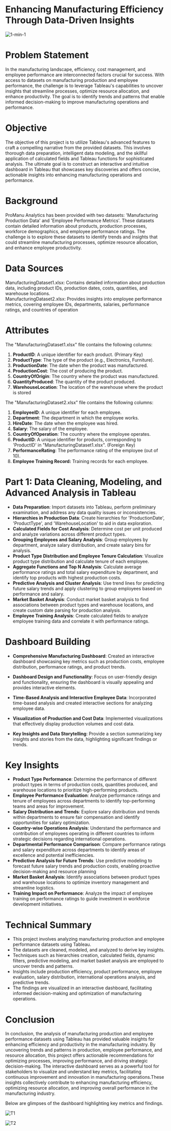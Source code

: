 
# Enhancing Manufacturing Efficiency Through Data-Driven Insights

![1-min-1](https://github.com/shaikh111-Z/Tableau/assets/83855661/35a11248-b5b2-4196-8ef0-7cab64a5eea6)


# Problem Statement
In the manufacturing landscape, efficiency, cost management, and employee performance are interconnected factors crucial for success. With access to datasets on manufacturing production and employee performance, the challenge is to leverage Tableau's capabilities to uncover insights that streamline processes, optimize resource allocation, and enhance productivity. The goal is to identify trends and patterns that enable informed decision-making to improve manufacturing operations and performance.

# Objective
The objective of this project is to utilize Tableau's advanced features to craft a compelling narrative from the provided datasets. This involves thorough data preparation, intelligent data modeling, and the skillful application of calculated fields and Tableau functions for sophisticated analysis. The ultimate goal is to construct an interactive and intuitive dashboard in Tableau that showcases key discoveries and offers concise, actionable insights into enhancing manufacturing operations and performance.

# Background
ProManu Analytics has been provided with two datasets: 'Manufacturing Production Data' and 'Employee Performance Metrics'. These datasets contain detailed information about products, production processes, workforce demographics, and employee performance ratings. The challenge is to explore these datasets to identify trends and insights that could streamline manufacturing processes, optimize resource allocation, and enhance employee productivity.

# Data Sources
ManufacturingDataset1.xlsx: Contains detailed information about production data, including product IDs, production dates, costs, quantities, and warehouse locations.      
ManufacturingDataset2.xlsx: Provides insights into employee performance metrics, covering employee IDs, departments, salaries, performance ratings, and countries of operation

# Attributes
The "ManufacturingDataset1.xlsx" file contains the following columns:

1. **ProductID**: A unique identifier for each product.  (Primary Key)
2. **ProductType**: The type of the product (e.g., Electronics, Furniture).
3. **ProductionDate**: The date when the product was manufactured.
4. **ProductionCost**: The cost of producing the product.
5. **CountryOfOrigin**: The country where the product was manufactured.
6. **QuantityProduced**: The quantity of the product produced.
7. **WarehouseLocation**: The location of the warehouse where the product is stored

The "ManufacturingDataset2.xlsx" file contains the following columns:

1. **EmployeeID**: A unique identifier for each employee.
2. **Department**: The department in which the employee works.
3. **HireDate**: The date when the employee was hired.
4. **Salary**: The salary of the employee.
5. **CountryOfOperation**: The country where the employee operates.
6. **ProductID**: A unique identifier for products, corresponding to 'ProductID' in "ManufacturingDataset1.xlsx".  (Foreign Key)
7. **PerformanceRating**: The performance rating of the employee (out of 10).
8. **Employee Training Record:** Training records for each employee.

# Part 1: Data Cleaning, Modeling, and Advanced Analysis in Tableau
- **Data Preparation**: Import datasets into Tableau, perform preliminary examination, and address any data quality issues or inconsistencies.
- **Hierarchies in Production Data**: Create hierarchies for 'ProductionDate', 'ProductType', and 'WarehouseLocation' to aid in data exploration.
- **Calculated Fields for Cost Analysis**: Determine cost per unit produced and analyze variations across different product types.
- **Grouping Employees and Salary Analysis**: Group employees by department, analyze salary distribution, and create salary bins for analysis.
- **Product Type Distribution and Employee Tenure Calculation**: Visualize product type distribution and calculate tenure of each employee.
- **Aggregate Functions and Top N Analysis**: Calculate average performance ratings and total salary expenditure by department, and identify top products with highest production costs.
- **Predictive Analysis and Cluster Analysis**: Use trend lines for predicting future salary trends and apply clustering to group employees based on performance and salary.
- **Market Basket Analysis**: Conduct market basket analysis to find associations between product types and warehouse locations, and create custom date parsing for production analysis.
- **Employee Training Analysis**: Create calculated fields to analyze employee training data and correlate it with performance ratings.

# Dashboard Building
- **Comprehensive Manufacturing Dashboard**: Created an interactive dashboard showcasing key metrics such as production costs, employee distribution, performance ratings, and product trends.

- **Dashboard Design and Functionality**: Focus on user-friendly design and functionality, ensuring the dashboard is visually appealing and provides interactive elements.

- **Time-Based Analysis and Interactive Employee Data**: Incorporated time-based analysis and created interactive sections for analyzing employee data.
  
- **Visualization of Production and Cost Data**: Implemented visualizations that effectively display production volumes and cost data.
  
- **Key Insights and Data Storytelling**: Provide a section summarizing key insights and stories from the data, highlighting significant findings or trends.

# Key Insights
- **Product Type Performance**: Determine the performance of different product types in terms of production costs, quantities produced, and warehouse locations to prioritize high-performing products.
- **Employee Performance Evaluation**: Analyze performance ratings and tenure of employees across departments to identify top-performing teams and areas for improvement.
- **Salary Distribution and Trends**: Explore salary distribution and trends within departments to ensure fair compensation and identify opportunities for salary optimization.
- **Country-wise Operations Analysis**: Understand the performance and contribution of employees operating in different countries to inform strategic decisions regarding international operations.
- **Departmental Performance Comparison**: Compare performance ratings and salary expenditure across departments to identify areas of excellence and potential inefficiencies.
- **Predictive Analysis for Future Trends**: Use predictive modeling to forecast future salary trends and production costs, enabling proactive decision-making and resource planning
- **Market Basket Analysis**: Identify associations between product types and warehouse locations to optimize inventory management and streamline logistics.
- **Training Impact on Performance**: Analyze the impact of employee training on performance ratings to guide investment in workforce development initiatives.

# Technical Summary
- This project involves analyzing manufacturing production and employee performance datasets using Tableau.
- The datasets are cleaned, modeled, and analyzed to derive key insights.
- Techniques such as hierarchies creation, calculated fields, dynamic filters, predictive modeling, and market basket analysis are employed to uncover trends and patterns.
- Insights include production efficiency, product performance, employee evaluation, salary distribution, international operations analysis, and predictive trends.
- The findings are visualized in an interactive dashboard, facilitating informed decision-making and optimization of manufacturing operations.

# Conclusion
In conclusion, the analysis of manufacturing production and employee performance datasets using Tableau has provided valuable insights for enhancing efficiency and productivity in the manufacturing industry. By uncovering trends and patterns in production, employee performance, and resource allocation, this project offers actionable recommendations for optimizing processes, improving performance, and driving strategic decision-making. The interactive dashboard serves as a powerful tool for stakeholders to visualize and understand key metrics, facilitating continuous improvement and innovation in manufacturing operations.These insights collectively contribute to enhancing manufacturing efficiency, optimizing resource allocation, and improving overall performance in the manufacturing industry.

Below are glimpses of the dashboard highlighting key metrics and findings.

![T1](https://github.com/shaikh111-Z/Tableau/assets/83855661/757782a7-6a9d-4197-88ce-fe3e7302df8a)

![T2](https://github.com/shaikh111-Z/Tableau/assets/83855661/802e0576-b1b1-4ab7-b4f7-ce8b1ede5092)







